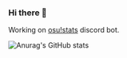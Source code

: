 ### Hi there 👋

Working on [osu!stats](https://github.com/TheGiga/osu-stats) discord bot.

![Anurag's GitHub stats](https://github-readme-stats.vercel.app/api?username=TheGiga&show_icons=true&theme=radical)

